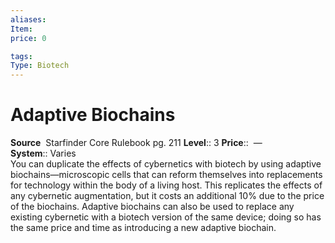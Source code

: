 ```yaml
---
aliases: 
Item:
price: 0

tags: 
Type: Biotech
---
```


# Adaptive Biochains

**Source**  Starfinder Core Rulebook pg. 211
**Level**:: 3
**Price**::  — 
**System**:: Varies  
You can duplicate the effects of cybernetics with biotech by using adaptive biochains—microscopic cells that can reform themselves into replacements for technology within the body of a living host. This replicates the effects of any cybernetic augmentation, but it costs an additional 10% due to the price of the biochains. Adaptive biochains can also be used to replace any existing cybernetic with a biotech version of the same device; doing so has the same price and time as introducing a new adaptive biochain.
